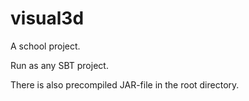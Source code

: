 # visual3d
A school project.

Run as any SBT project.

There is also precompiled JAR-file in the root directory.
